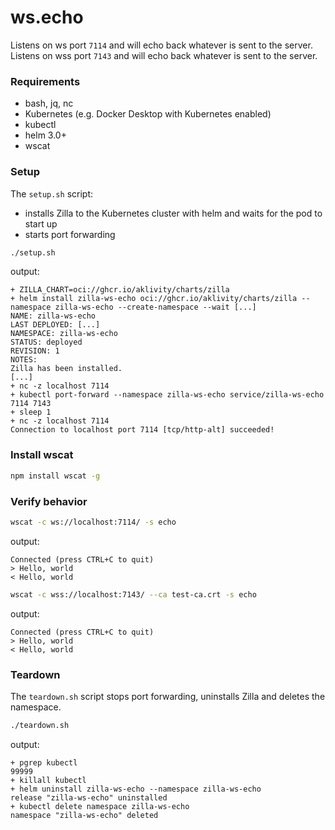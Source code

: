# ws.echo

Listens on ws port `7114` and will echo back whatever is sent to the server.
Listens on wss port `7143` and will echo back whatever is sent to the server.

### Requirements

- bash, jq, nc
- Kubernetes (e.g. Docker Desktop with Kubernetes enabled)
- kubectl
- helm 3.0+
- wscat

### Setup

The `setup.sh` script:

- installs Zilla to the Kubernetes cluster with helm and waits for the pod to start up
- starts port forwarding

```bash
./setup.sh
```

output:

```text
+ ZILLA_CHART=oci://ghcr.io/aklivity/charts/zilla
+ helm install zilla-ws-echo oci://ghcr.io/aklivity/charts/zilla --namespace zilla-ws-echo --create-namespace --wait [...]
NAME: zilla-ws-echo
LAST DEPLOYED: [...]
NAMESPACE: zilla-ws-echo
STATUS: deployed
REVISION: 1
NOTES:
Zilla has been installed.
[...]
+ nc -z localhost 7114
+ kubectl port-forward --namespace zilla-ws-echo service/zilla-ws-echo 7114 7143
+ sleep 1
+ nc -z localhost 7114
Connection to localhost port 7114 [tcp/http-alt] succeeded!
```

### Install wscat

```bash
npm install wscat -g
```

### Verify behavior

```bash
wscat -c ws://localhost:7114/ -s echo
```

output:

```text
Connected (press CTRL+C to quit)
> Hello, world
< Hello, world
```

```bash
wscat -c wss://localhost:7143/ --ca test-ca.crt -s echo
```

output:

```text
Connected (press CTRL+C to quit)
> Hello, world
< Hello, world
```

### Teardown

The `teardown.sh` script stops port forwarding, uninstalls Zilla and deletes the namespace.

```bash
./teardown.sh
```

output:

```text
+ pgrep kubectl
99999
+ killall kubectl
+ helm uninstall zilla-ws-echo --namespace zilla-ws-echo
release "zilla-ws-echo" uninstalled
+ kubectl delete namespace zilla-ws-echo
namespace "zilla-ws-echo" deleted
```
